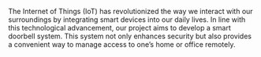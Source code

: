 The Internet of Things (IoT) has revolutionized the way we interact with our
surroundings by integrating smart devices into our daily lives. In line with
this technological advancement, our project aims to develop a smart doorbell
system. This system not only enhances security but also provides a
convenient way to manage access to one’s home or office remotely.
